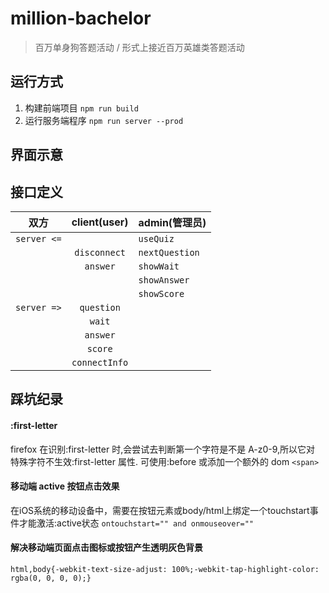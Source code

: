 # million-bachelor

>百万单身狗答题活动 / 形式上接近百万英雄类答题活动

## 运行方式

1. 构建前端项目 `npm run build`
2. 运行服务端程序 `npm run server --prod`

## 界面示意

## 接口定义

| 双方         | client(user)  | admin(管理员) |
|:---:        |:------------: |:-------------|
| `server <=` |               | `useQuiz` |
|             | `disconnect`  | `nextQuestion` |
|             | `answer`      | `showWait` |
|             |               | `showAnswer` |
|             |               | `showScore`  |
| `server =>` | `question`    |   |
|             | `wait`        |   |
|             | `answer`      |   |
|             | `score`       |   |
|             | `connectInfo` |   |

## 踩坑纪录

#### :first-letter
firefox 在识别:first-letter 时,会尝试去判断第一个字符是不是 A-z0-9,所以它对
特殊字符不生效:first-letter 属性. 可使用:before 或添加一个额外的 dom `<span>`

#### 移动端 active 按钮点击效果
在iOS系统的移动设备中，需要在按钮元素或body/html上绑定一个touchstart事件才能激活:active状态
`ontouchstart="" and onmouseover="" `

#### 解决移动端页面点击图标或按钮产生透明灰色背景
`html,body{-webkit-text-size-adjust: 100%;-webkit-tap-highlight-color: rgba(0, 0, 0, 0);}`

